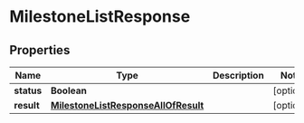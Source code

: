 

# MilestoneListResponse


## Properties

| Name | Type | Description | Notes |
|------------ | ------------- | ------------- | -------------|
|**status** | **Boolean** |  |  [optional] |
|**result** | [**MilestoneListResponseAllOfResult**](MilestoneListResponseAllOfResult.md) |  |  [optional] |



